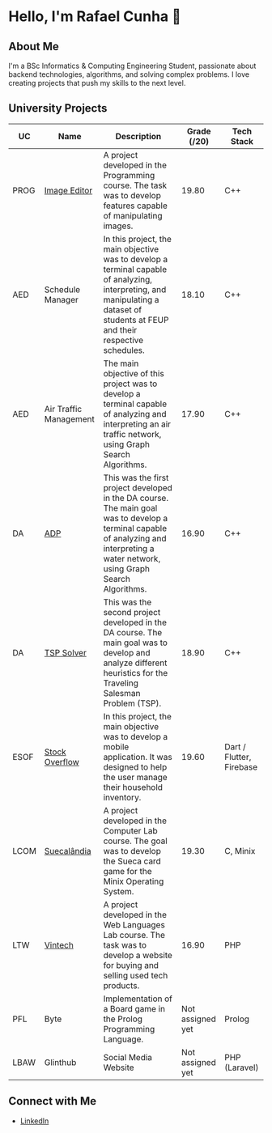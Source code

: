 # Hello, I'm Rafael Cunha 👋

## About Me
I'm a BSc Informatics & Computing Engineering Student, passionate about backend technologies, algorithms, and solving complex problems. I love creating projects that push my skills to the next level.


## University Projects

| UC       | Name                    | Description                                                                                                          | Grade (/20) | Tech Stack |
|----------|-------------------------|----------------------------------------------------------------------------------------------------------------------|-------------|-----------------------|
| PROG     | [Image Editor](https://github.com/pchmelo/Projeto_prog) | A project developed in the Programming course. The task was to develop features capable of manipulating images.      | 19.80       | C++      |
| AED      | Schedule Manager    | In this project, the main objective was to develop a terminal capable of analyzing, interpreting, and manipulating a dataset of students at FEUP and their respective schedules. | 18.10       | C++        |
| AED      | Air Traffic Management  | The main objective of this project was to develop a terminal capable of analyzing and interpreting an air traffic network, using Graph Search Algorithms. | 17.90       | C++        |
| DA       | [ADP](https://github.com/rafaelcunha02/DA2324_PRJ1_G15_4)                      | This was the first project developed in the DA course. The main goal was to develop a terminal capable of analyzing and interpreting a water network, using Graph Search Algorithms. | 16.90       | C++        |
| DA       | [TSP Solver](https://github.com/rafaelcunha02/DA2324_PRJ2_G15_4)     | This was the second project developed in the DA course. The main goal was to develop and analyze different heuristics for the Traveling Salesman Problem (TSP). | 18.90       | C++       |
| ESOF     | [Stock Overflow](https://github.com/pchmelo/ESOF_Project)           | In this project, the main objective was to develop a mobile application. It was designed to help the user manage their household inventory. | 19.60       | Dart / Flutter, Firebase        |
| LCOM     | [Suecalândia](https://github.com/pchmelo/LCOM_Projeto/tree/main)              | A project developed in the Computer Lab course. The goal was to develop the Sueca card game for the Minix Operating System. | 19.30       | C, Minix       |
| LTW      | [Vintech](https://github.com/pchmelo/LTW_Project)                 | A project developed in the Web Languages Lab course. The task was to develop a website for buying and selling used tech products. | 16.90       | PHP       |
| PFL | Byte | Implementation of a Board game in the Prolog Programming Language. | Not assigned yet | Prolog |
| LBAW | Glinthub | Social Media Website | Not assigned yet | PHP (Laravel) |




## Connect with Me
- [LinkedIn](https://www.linkedin.com/in/rafael-cunha-150955203/)
